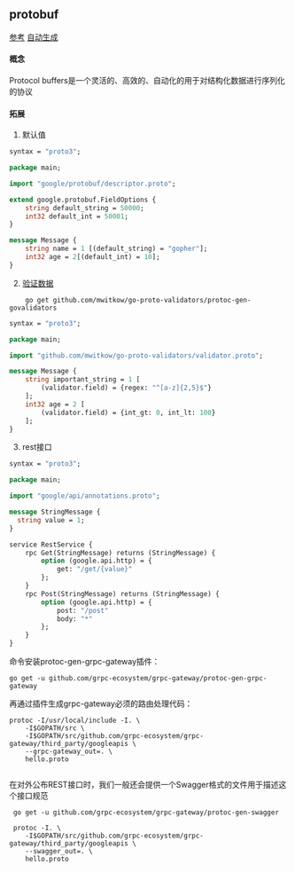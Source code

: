 ## protobuf

[参考](https://github.com/chai2010/advanced-go-programming-book/blob/master/ch4-rpc/ch4-06-grpc-ext.md)
[自动生成](https://github.com/izumin5210/grapi)

#### 概念

Protocol buffers是一个灵活的、高效的、自动化的用于对结构化数据进行序列化的协议

#### 拓展

1. 默认值

```proto
syntax = "proto3";

package main;

import "google/protobuf/descriptor.proto";

extend google.protobuf.FieldOptions {
	string default_string = 50000;
	int32 default_int = 50001;
}

message Message {
	string name = 1 [(default_string) = "gopher"];
	int32 age = 2[(default_int) = 10];
}
```

2. [验证数据](https://github.com/mwitkow/go-proto-validators)

```shell
    go get github.com/mwitkow/go-proto-validators/protoc-gen-govalidators
```

```proto
syntax = "proto3";

package main;

import "github.com/mwitkow/go-proto-validators/validator.proto";

message Message {
	string important_string = 1 [
		(validator.field) = {regex: "^[a-z]{2,5}$"}
	];
	int32 age = 2 [
		(validator.field) = {int_gt: 0, int_lt: 100}
	];
}

```

3. rest接口

```proto
syntax = "proto3";

package main;

import "google/api/annotations.proto";

message StringMessage {
  string value = 1;
}

service RestService {
	rpc Get(StringMessage) returns (StringMessage) {
		option (google.api.http) = {
			get: "/get/{value}"
		};
	}
	rpc Post(StringMessage) returns (StringMessage) {
		option (google.api.http) = {
			post: "/post"
			body: "*"
		};
	}
}

```

命令安装protoc-gen-grpc-gateway插件：

```shell
go get -u github.com/grpc-ecosystem/grpc-gateway/protoc-gen-grpc-gateway

```
再通过插件生成grpc-gateway必须的路由处理代码：

```shell
protoc -I/usr/local/include -I. \
	-I$GOPATH/src \
	-I$GOPATH/src/github.com/grpc-ecosystem/grpc-gateway/third_party/googleapis \
	--grpc-gateway_out=. \
	hello.proto
	
```
在对外公布REST接口时，我们一般还会提供一个Swagger格式的文件用于描述这个接口规范

```shell
 go get -u github.com/grpc-ecosystem/grpc-gateway/protoc-gen-swagger

 protoc -I. \
	-I$GOPATH/src/github.com/grpc-ecosystem/grpc-gateway/third_party/googleapis \
	--swagger_out=. \
	hello.proto
	
```
